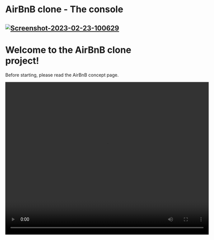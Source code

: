 # AirBnB clone - The console

<a href="https://ibb.co/jzpFN45"><img src="https://i.ibb.co/cwmdBTv/Screenshot-2023-02-23-100629.png" alt="Screenshot-2023-02-23-100629" border="0"></a>
---

# Welcome to the AirBnB clone project!

Before starting, please read the AirBnB concept page.


<video width="640" height="480" controls>
  <source src="https://youtu.be/E12Xc3H2xqo" type="video/mp4">
  Your browser does not support the video tag.
</video>

